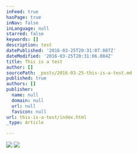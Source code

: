 ```yaml
---
inFeed: true
hasPage: true
inNav: false
inLanguage: null
starred: false
keywords: []
description: test
datePublished: '2016-03-25T20:31:07.087Z'
dateModified: '2016-03-25T20:31:06.084Z'
title: This is a test
author: []
sourcePath: _posts/2016-03-25-this-is-a-test.md
published: true
authors: []
publisher:
  name: null
  domain: null
  url: null
  favicon: null
url: this-is-a-test/index.html
_type: Article

---
```

![](https://the-grid-user-content.s3-us-west-2.amazonaws.com/d0867332-bc13-4cc0-b4e8-81fbb8e85473.jpg)
![](https://the-grid-user-content.s3-us-west-2.amazonaws.com/b4264a3d-8d14-450a-8283-a9ff468134f6.jpg)
